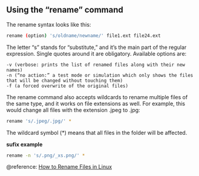 ## Using the “rename” command

The rename syntax looks like this:

```bash
rename (option) 's/oldname/newname/' file1.ext file24.ext
```

The letter “s” stands for “substitute,” and it’s the main part of the regular expression. Single quotes around it are obligatory. Available options are:

    -v (verbose: prints the list of renamed files along with their new names)
    -n (“no action:” a test mode or simulation which only shows the files that will be changed without touching them)
    -f (a forced overwrite of the original files)

The rename command also accepts wildcards to rename multiple files of the same type, and it works on file extensions as well. For example, this would change all files with the extension .jpeg to .jpg:

```bash
rename 's/.jpeg/.jpg/' *
```

The wildcard symbol (*) means that all files in the folder will be affected.

**sufix example**

```bash
rename -n 's/.png/_xs.png/' *
```

@reference: [How to Rename Files in Linux](https://www.maketecheasier.com/rename-files-in-linux/)
